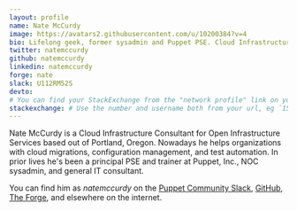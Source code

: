 ```yaml
---
layout: profile
name: Nate McCurdy
image: https://avatars2.githubusercontent.com/u/10200384?v=4
bio: Lifelong geek, former sysadmin and Puppet PSE. Cloud Infrastructure Consultant @ openinfrastructure.co
twitter: natemccurdy
github: natemccurdy
linkedin: natemccurdy
forge: nate
slack: U112RM52S
devto:
# You can find your StackExchange from the "network profile" link on your stackoverflow page
stackexchange: # Use the number and username both from your url, eg `15186808/binford2k`
---
```


Nate McCurdy is a Cloud Infrastructure Consultant for Open Infrastructure Services based out of Portland, Oregon. Nowadays he helps organizations with cloud migrations, configuration management, and test automation. In prior lives he's been a principal PSE and trainer at Puppet, Inc., NOC sysadmin, and general IT consultant.

You can find him as *natemccurdy* on the [Puppet Community Slack](https://slack.puppet.com/), [GitHub](https://github.com/natemccurdy), [The Forge](https://forge.puppet.com/nate), and elsewhere on the internet.
